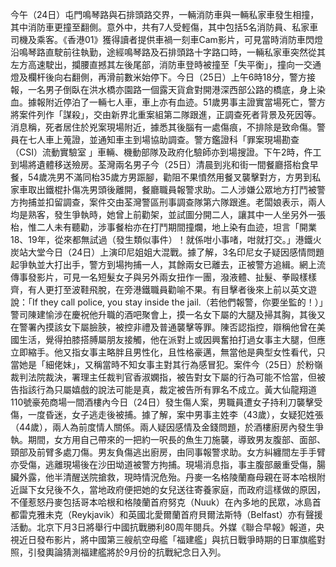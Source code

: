 今午（24日）屯門鳴琴路與石排頭路交界，一輛消防車與一輛私家車發生相撞，其中消防車更撞至翻側。意外中，共有7人受輕傷，其中包括5名消防員、私家車司機及乘客。《香港01》獲得讀者提供車禍一刻車Cam影片，可見當時消防車閃燈沿鳴琴路直駛前往執勤，途經鳴琴路及石排頭路十字路口時，一輛私家車突然從其左方高速駛出，攔腰直撼其左後尾部，消防車登時被撞至「失平衡」，撞向一交通燈及欄杆後向右翻側，再滑前數米始停下。今日（25日）上午6時18分，警方接報，一名男子倒臥在洪水橋亦園路一個露天貨倉對開港深西部公路的橋底，身上染血。據報附近停泊了一輛七人車，車上亦有血迹。51歲男事主證實當場死亡，警方將案件列作「謀殺」，交由新界北重案組第二隊跟進，正調查死者背景及死因等。消息稱，死者居住於兇案現場附近，據悉其後腦有一處傷痕，不排除是致命傷。警員在七人車上蒐證，並通知車主到場協助調查。警方鑑證科「罪案現場勘查（CSI）流動實驗室 」車輛、機動部隊及政府化驗師亦到場搜證。下午2時，仵工到場將遺體移送殮房。荃灣兩名男子今（25日）清晨到兆和街一間餐廳搭枱食早餐，54歲冼男不滿同枱35歲方男䟴腳，勸阻不果憤然用餐叉襲擊對方，方男到私家車取出鐵棍扑傷冼男頭後離開，餐廳職員報警求助。二人涉嫌公眾地方打鬥被警方拘捕並扣留調查，案件交由荃灣警區刑事調查隊第六隊跟進。老闆娘表示，兩人均是熟客，發生爭執時，她曾上前勸架，並試圖分開二人，讓其中一人坐另外一張枱，惟二人未有聽勸，涉事餐枱亦在打鬥期間撞爛，地上染有血迹，坦言「開業18、19年，從來都無試過（發生類似事件）！就係咁小事啫，咁就打交。」港鐵火炭站大堂今日（24日）上演印尼姐姐大混戰。據了解，3名印尼女子疑因感情問題起爭執並大打出手，警方到場拘捕一人，其餘兩女已離去，正被警方追緝。網上流傳事發影片，可見一名短髮女子與另外兩女扭作一團，潑液體、扯髮、拳毆樣樣齊，有人更打至波鞋飛脫，在旁港鐵職員勸喻不果。有目擊者後來上前以英文遊說：「If they call police, you stay inside the jail.（若他們報警，你要坐監的！）」警司陳建愉涉在慶祝他升職的酒吧聚會上，摸一名女下屬的大腿及掃其胸，其後又在警署內摸該女下屬臉脥，被控非禮及普通襲擊等罪。陳否認指控，辯稱他曾在美國生活，覺得拍膝搭膊屬朋友接觸，他在派對上或因興奮拍打過女事主大腿，但應立即縮手。他又指女事主略胖且男性化，且性格豪邁，無當他是典型女性看代，只當她是「細佬妹」，又稱當時不知女事主對其行為感冒犯。案件今（25日）於粉嶺裁判法院裁決，署理主任裁判官香淑嫻指，被告對女下屬的行為可能不恰當，但被告指該行為只屬嬉戲的說法可能是真，裁定被告所有罪名不成立。黃大仙龍翔道110號豪苑商場一間酒樓內今日（24日）發生傷人案，男職員遭女子持利刀襲擊受傷，一度昏迷，女子逃走後被捕。據了解，案中男事主姓李（43歲），女疑犯姓張（44歲），兩人為前度情人關係。兩人疑因感情及金錢問題，於酒樓廚房內發生爭執。期間，女方用自己帶來的一把約一呎長的魚生刀施襲，導致男友腹部、面部、頸部及前臂多處刀傷。男友負傷逃出廚房，由同事報警求助。女方糾纏間左手手臂亦受傷，逃離現場後在沙田坳道被警方拘捕。現場消息指，事主腹部嚴重受傷，腸臟外露，他半清醒送院搶救，現時情況危殆。丹麥一名格陵蘭裔母親在哥本哈根附近誕下女兒後不久，當地政府便把她的女兒送往寄養家庭，而政府這樣做的原因，不僅惹怒丹麥包括哥本哈根和格陵蘭首府努克（Nuuk）在內多地的民眾，冰島首都雷克雅未克（Reykjavik）和英國北愛爾蘭首府貝爾法斯特（Belfast）亦有聲援活動。北京下月3日將舉行中國抗戰勝利80周年閱兵。外媒《聯合早報》報道，央視近日發布影片，將中國第三艘航空母艦「福建艦」與抗日戰爭時期的日軍旗艦對照，引發輿論猜測福建艦將於9月份的抗戰紀念日入列。